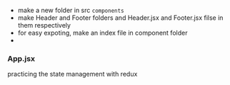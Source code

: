 - make a new folder in src `components`
- make Header and Footer folders and Header.jsx and Footer.jsx filse in them respectively
- for easy expoting, make an index file in component folder
-

### App.jsx

practicing the state management with redux
